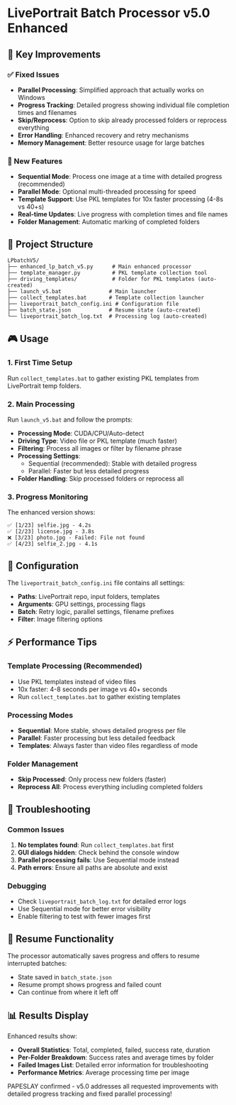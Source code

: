 # LivePortrait Batch Processor v5.0 Enhanced

## 🎯 Key Improvements

### ✅ Fixed Issues
- **Parallel Processing**: Simplified approach that actually works on Windows
- **Progress Tracking**: Detailed progress showing individual file completion times and filenames  
- **Skip/Reprocess**: Option to skip already processed folders or reprocess everything
- **Error Handling**: Enhanced recovery and retry mechanisms
- **Memory Management**: Better resource usage for large batches

### 🚀 New Features
- **Sequential Mode**: Process one image at a time with detailed progress (recommended)
- **Parallel Mode**: Optional multi-threaded processing for speed
- **Template Support**: Use PKL templates for 10x faster processing (4-8s vs 40+s)
- **Real-time Updates**: Live progress with completion times and file names
- **Folder Management**: Automatic marking of completed folders

## 📁 Project Structure

```
LPbatchV5/
├── enhanced_lp_batch_v5.py      # Main enhanced processor
├── template_manager.py          # PKL template collection tool
├── driving_templates/           # Folder for PKL templates (auto-created)
├── launch_v5.bat               # Main launcher
├── collect_templates.bat       # Template collection launcher
├── liveportrait_batch_config.ini # Configuration file
├── batch_state.json            # Resume state (auto-created)
└── liveportrait_batch_log.txt  # Processing log (auto-created)
```

## 🎮 Usage

### 1. First Time Setup
Run `collect_templates.bat` to gather existing PKL templates from LivePortrait temp folders.

### 2. Main Processing
Run `launch_v5.bat` and follow the prompts:
- **Processing Mode**: CUDA/CPU/Auto-detect
- **Driving Type**: Video file or PKL template (much faster)
- **Filtering**: Process all images or filter by filename phrase
- **Processing Settings**:
  - Sequential (recommended): Stable with detailed progress
  - Parallel: Faster but less detailed progress
- **Folder Handling**: Skip processed folders or reprocess all

### 3. Progress Monitoring
The enhanced version shows:
```
✅ [1/23] selfie.jpg - 4.2s
✅ [2/23] license.jpg - 3.8s
❌ [3/23] photo.jpg - Failed: File not found
✅ [4/23] selfie_2.jpg - 4.1s
```

## 🔧 Configuration

The `liveportrait_batch_config.ini` file contains all settings:
- **Paths**: LivePortrait repo, input folders, templates
- **Arguments**: GPU settings, processing flags
- **Batch**: Retry logic, parallel settings, filename prefixes
- **Filter**: Image filtering options

## ⚡ Performance Tips

### Template Processing (Recommended)
- Use PKL templates instead of video files
- 10x faster: 4-8 seconds per image vs 40+ seconds
- Run `collect_templates.bat` to gather existing templates

### Processing Modes
- **Sequential**: More stable, shows detailed progress per file
- **Parallel**: Faster processing but less detailed feedback
- **Templates**: Always faster than video files regardless of mode

### Folder Management
- **Skip Processed**: Only process new folders (faster)
- **Reprocess All**: Process everything including completed folders

## 🐛 Troubleshooting

### Common Issues
1. **No templates found**: Run `collect_templates.bat` first
2. **GUI dialogs hidden**: Check behind the console window
3. **Parallel processing fails**: Use Sequential mode instead
4. **Path errors**: Ensure all paths are absolute and exist

### Debugging
- Check `liveportrait_batch_log.txt` for detailed error logs
- Use Sequential mode for better error visibility
- Enable filtering to test with fewer images first

## 🔄 Resume Functionality

The processor automatically saves progress and offers to resume interrupted batches:
- State saved in `batch_state.json`
- Resume prompt shows progress and failed count
- Can continue from where it left off

## 📊 Results Display

Enhanced results show:
- **Overall Statistics**: Total, completed, failed, success rate, duration
- **Per-Folder Breakdown**: Success rates and average times by folder
- **Failed Images List**: Detailed error information for troubleshooting
- **Performance Metrics**: Average processing time per image

PAPESLAY confirmed - v5.0 addresses all requested improvements with detailed progress tracking and fixed parallel processing!
